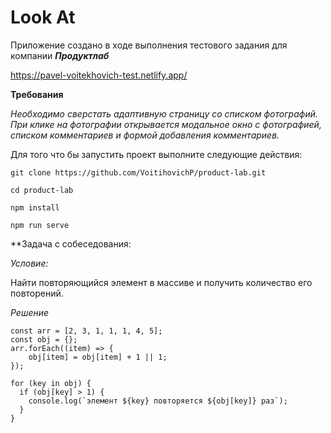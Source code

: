 # Look At

Приложение создано в ходе выполнения тестового задания для компании ***Продуктлаб***

https://pavel-voitekhovich-test.netlify.app/

**Требования**

*Необходимо сверстать адаптивную страницу со списком фотографий.
При клике на фотографии открывается модальное окно с фотографией,
списком комментариев и формой добавления комментариев.*

Для того что бы запустить проект выполните следующие действия:

`git clone https://github.com/VoitihovichP/product-lab.git`

`cd product-lab`

`npm install`

`npm run serve`



**Задача с собеседования:

*Условие:* 

Найти повторяющийся элемент в массиве и получить количество его повторений.

*Решение*

```
const arr = [2, 3, 1, 1, 1, 4, 5];
const obj = {};
arr.forEach((item) => {
    obj[item] = obj[item] + 1 || 1;
});

for (key in obj) {
  if (obj[key] > 1) {
    console.log(`элемент ${key} повторяется ${obj[key]} раз`);
  }
}
